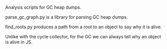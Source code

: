 Analysis scripts for GC heap dumps.

parse_gc_graph.py is a library for parsing GC heap dumps.

find_roots.py produces a path from a root to an object to say why it is alive.

Unlike with the cycle collector, for the GC we can always tell why an object is alive in JS.